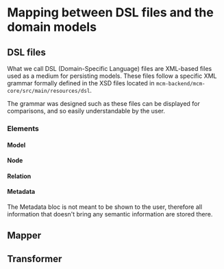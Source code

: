 # Mapping between DSL files and the domain models

## DSL files

What we call DSL (Domain-Specific Language) files are XML-based files used as a medium for persisting models. These files follow a specific XML grammar formally defined in the XSD files located in `mcm-backend/mcm-core/src/main/resources/dsl`.

The grammar was designed such as these files can be displayed for comparisons, and so easily understandable by the user. 

### Elements

#### Model

#### Node

#### Relation

#### Metadata

The Metadata bloc is not meant to be shown to the user, therefore all information that doesn't bring any semantic information are stored there.

## Mapper

## Transformer
